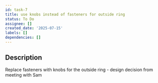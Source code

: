 ```yaml
---
id: task-7
title: use knobs instead of fasteners for outside ring
status: To Do
assignee: []
created_date: '2025-07-15'
labels: []
dependencies: []
---
```


## Description

Replace fasteners with knobs for the outside ring - design decision from meeting with Sam
